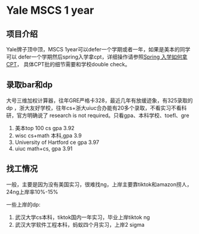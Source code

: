 # Yale MSCS 1 year

## 项目介绍
Yale牌子顶中顶，MSCS 1year可以defer一个学期或者一年，如果是美本的同学可以
defer一个学期然后spring入学拿cpt，详细操作请参照[Spring 入学如何拿CPT](../useful_docs/Spring%20入学如何拿CPT.md)，
具体CPT批的细节需要和学校double check。


## 录取bar和dp
大号三维加权计算器，往年GRE严格卡328，最近几年有放缓迹象，有325录取的dp
，浙大友好学校，往年cs+浙大uiuc合办能有20多个录取，不看实习不看科研，官方明确说了
research is not required。只看gpa、本科学校、toefl、gre

1. 美本top 100 cs gpa 3.92
2. wisc cs+math 本科,gpa 3.9
3. University of Hartford ce gpa 3.97
4. uiuc math+cs, gpa 3.91

## 找工情况
一般，主要是因为没有美国实习，很难找ng，上岸主要靠tiktok和amazon捞人，24ng上岸率10%-15%

一些上岸的dp:
1. 武汉大学cs本科，tiktok国内一年实习，毕业上岸tiktok ng
2. 武汉大学软件工程本科，蚂蚁四个月实习，上岸2 sigma

